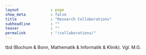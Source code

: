```yaml
---
layout              : page
show_meta           : false
title               : "Research Collaborations"
subheadline         : ""
teaser              : ""
permalink           : "/collaborations/"
---
```

tbd
(Bochum & Bonn, Mathematik & Informatik & Klinik). Vgl. M.G.
